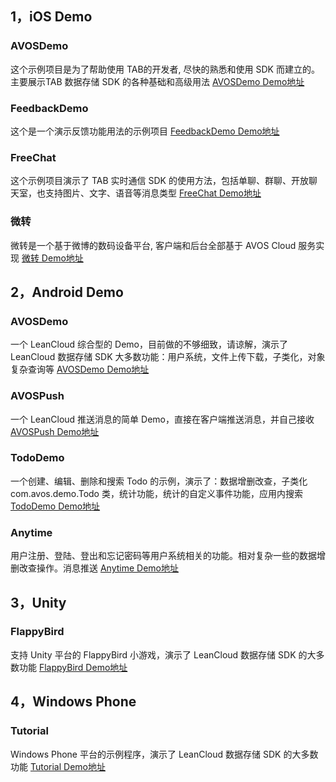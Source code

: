 ## 1，iOS Demo
### AVOSDemo
这个示例项目是为了帮助使用 TAB的开发者, 尽快的熟悉和使用 SDK 而建立的。主要展示TAB 数据存储 SDK 的各种基础和高级用法
[AVOSDemo Demo地址](https://tab.leancloud.cn/docs/demo.html#/ios)

### FeedbackDemo
这个是一个演示反馈功能用法的示例项目
[FeedbackDemo Demo地址](https://tab.leancloud.cn/docs/demo.html#/ios)

### FreeChat
这个示例项目演示了 TAB 实时通信 SDK 的使用方法，包括单聊、群聊、开放聊天室，也支持图片、文字、语音等消息类型
[FreeChat Demo地址](https://tab.leancloud.cn/docs/demo.html#/ios)

### 微转
微转是一个基于微博的数码设备平台, 客户端和后台全部基于 AVOS Cloud 服务实现
[微转 Demo地址](https://tab.leancloud.cn/docs/demo.html#/ios)

## 2，Android Demo
### AVOSDemo
一个 LeanCloud 综合型的 Demo，目前做的不够细致，请谅解，演示了 LeanCloud 数据存储 SDK 大多数功能：用户系统，文件上传下载，子类化，对象复杂查询等
[AVOSDemo Demo地址](https://tab.leancloud.cn/docs/demo.html#/android)

### AVOSPush
一个 LeanCloud 推送消息的简单 Demo，直接在客户端推送消息，并自己接收
[AVOSPush Demo地址](https://tab.leancloud.cn/docs/demo.html#/android)

### TodoDemo
一个创建、编辑、删除和搜索 Todo 的示例，演示了：数据增删改查，子类化 com.avos.demo.Todo 类，统计功能，统计的自定义事件功能，应用内搜索
[TodoDemo Demo地址](https://tab.leancloud.cn/docs/demo.html#/android)

### Anytime
用户注册、登陆、登出和忘记密码等用户系统相关的功能。相对复杂一些的数据增删改查操作。消息推送
[Anytime Demo地址](https://tab.leancloud.cn/docs/demo.html#/android)

## 3，Unity 
### FlappyBird
支持 Unity 平台的 FlappyBird 小游戏，演示了 LeanCloud 数据存储 SDK 的大多数功能
[FlappyBird Demo地址](https://tab.leancloud.cn/docs/demo.html#/unity)

## 4，Windows Phone
### Tutorial
Windows Phone 平台的示例程序，演示了 LeanCloud 数据存储 SDK 的大多数功能
[Tutorial Demo地址](https://tab.leancloud.cn/docs/demo.html#/winphone)
